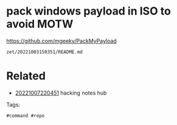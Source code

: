 # pack windows payload in ISO to avoid MOTW
https://github.com/mgeeky/PackMyPayload

` zet/20221003150351/README.md `

# Related

- [20221007220451](/zet/20221007220451/README.md) hacking notes hub

Tags:

    #command #repo

